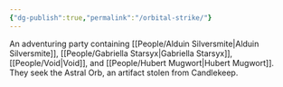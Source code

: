 ```yaml
---
{"dg-publish":true,"permalink":"/orbital-strike/"}
---
```


An adventuring party containing [[People/Alduin Silversmite\|Alduin Silversmite]], [[People/Gabriella Starsyx\|Gabriella Starsyx]], [[People/Void\|Void]], and [[People/Hubert Mugwort\|Hubert Mugwort]].  They seek the Astral Orb, an artifact stolen from Candlekeep.  